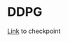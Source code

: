# DDPG
[Link](https://drive.google.com/drive/folders/1eauhBEBXzC2XkfVk7eJDZHChdp-NIY5M?usp=drive_link) to checkpoint
